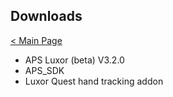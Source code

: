 ## Downloads

[< Main Page](https://github.com/guiglass/LUXOR/blob/gh-pages/index.md)

- APS Luxor (beta) V3.2.0
- APS_SDK
- Luxor Quest hand tracking addon
